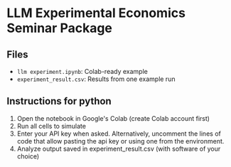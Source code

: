 # LLM Experimental Economics Seminar Package

## Files
- `llm experiment.ipynb`: Colab-ready example
- `experiment_result.csv`: Results from one example run

## Instructions for python
1. Open the notebook in Google's Colab (create Colab account first)
2. Run all cells to simulate
3. Enter your API key when asked. Alternatively, uncomment the lines 
of code that allow pasting the api key or using one from the environment.
4. Analyze output saved in experiment_result.csv (with software of your choice)




